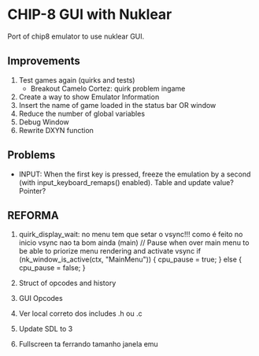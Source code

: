 # CHIP-8 GUI with Nuklear

Port of chip8 emulator to use nuklear GUI.

## Improvements

1) Test games again (quirks and tests)
    * Breakout Camelo Cortez: quirk problem ingame
2) Create a way to show Emulator Information
3) Insert the name of game loaded in the status bar OR window
4) Reduce the number of global variables
5) Debug Window
6) Rewrite DXYN function

## Problems

* INPUT: When the first key is pressed, freeze the emulation by a second (with input_keyboard_remaps() enabled). Table and update value? Pointer?


## REFORMA

1) quirk_display_wait: no menu tem que setar o vsync!!! como é feito no inicio
 vsync nao ta bom ainda (main)
		// Pause when over main menu to be able to priorize menu rendering and activate vsync
		if (nk_window_is_active(ctx, "MainMenu")) {
			cpu_pause = true;
		} else {
			cpu_pause = false;
		}

2) Struct of opcodes and history

3) GUI Opcodes

4) Ver local correto dos includes .h ou .c

5) Update SDL to 3

7) Fullscreen ta ferrando tamanho janela emu